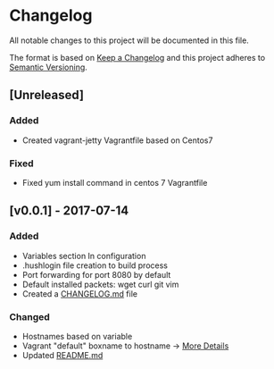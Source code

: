 # Changelog
All notable changes to this project will be documented in this file.

The format is based on [Keep a Changelog](http://keepachangelog.com/en/1.0.0/)
and this project adheres to [Semantic Versioning](http://semver.org/spec/v2.0.0.html).

## [Unreleased]
### Added
- Created vagrant-jetty Vagrantfile based on Centos7

### Fixed
- Fixed yum install command in centos 7 Vagrantfile

## [v0.0.1] - 2017-07-14
### Added
- Variables section In configuration
- .hushlogin file creation to build process
- Port forwarding for port 8080 by default
- Default installed packets: wget curl git vim
- Created a [CHANGELOG.md](CHANGELOG.md) file

### Changed
- Hostnames based on variable
- Vagrant "default" boxname to hostname -> [More Details](https://stackoverflow.com/questions/17845637/how-to-change-vagrant-default-machine-name)
- Updated [README.md](README.md)
